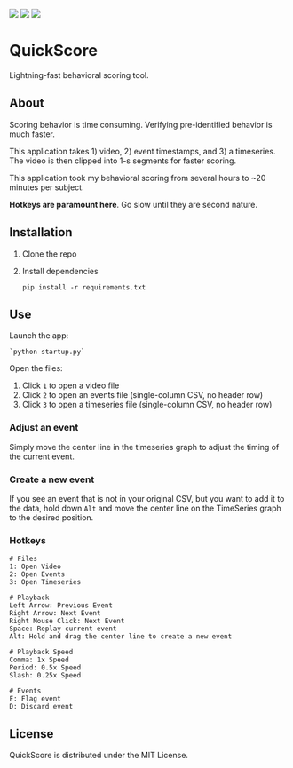 ![](https://img.shields.io/github/actions/workflow/status/codeneuroio/quickscore/ci.yml)
![](https://img.shields.io/badge/code%20style-black-000000.svg)
![](https://img.shields.io/badge/license-MIT-blue)

# QuickScore
Lightning-fast behavioral scoring tool.

## About
Scoring behavior is time consuming. Verifying pre-identified behavior is much faster.

This application takes 1) video, 2) event timestamps, and 3) a timeseries. The video is then clipped into 1-s 
segments for faster scoring.

This application took my behavioral scoring from several hours to ~20 minutes per subject.

**Hotkeys are paramount here**. Go slow until they are second nature.

## Installation

1. Clone the repo
2. Install dependencies
    
    `pip install -r requirements.txt`

## Use

Launch the app:
    
    `python startup.py`

Open the files:

1. Click `1` to open a video file
2. Click `2` to open an events file (single-column CSV, no header row)
3. Click `3` to open a timeseries file (single-column CSV, no header row)

### Adjust an event
Simply move the center line in the timeseries graph to adjust the timing of the current event.

### Create a new event
If you see an event that is not in your original CSV, but you want to add it to the data, hold down `Alt` and move 
the center line on the TimeSeries graph to the desired position.

### Hotkeys

```
# Files
1: Open Video
2: Open Events
3: Open Timeseries

# Playback
Left Arrow: Previous Event
Right Arrow: Next Event
Right Mouse Click: Next Event
Space: Replay current event
Alt: Hold and drag the center line to create a new event

# Playback Speed
Comma: 1x Speed
Period: 0.5x Speed
Slash: 0.25x Speed

# Events
F: Flag event
D: Discard event
```

## License
QuickScore is distributed under the MIT License.